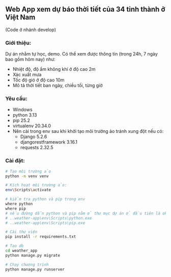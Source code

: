 ## Web App xem dự báo thời tiết của 34 tỉnh thành ở Việt Nam
(Code ở nhánh develop)

### Giới thiệu: 
Dự án nhằm tự học, demo. Có thể xem được thông tin (trong 24h, 7 ngày bao gồm hôm nay) như:
- Nhiệt độ, độ ẩm không khí ở độ cao 2m
- Xác xuất mưa
- Tốc độ gió ở độ cao 10m
- Mô tả thời tiết ban ngày, chiều tối, từng giờ

### Yêu cầu:
 - Windows
 - python 3.13
 - pip 25.2
 - virtualenv 20.34.0
 - Nên cài trong env sau khi khởi tạo môi trường ảo tránh xung đột nếu có:
   + Django 5.2.6
   + djangorestframework 3.16.1
   + requests 2.32.5

### Cài đặt:
 ```bash
 # Tạo môi trường ảo
 python -m venv venv

 # Kích hoạt môi trường ảo:
 env\Scripts\activate

 # kiểm tra python và pip trong env
 where python
 where pip
 # nếu đường dẫn python và pip nằm ở thư mục dự án ở đầu tiên là ok
 # ..weather-app\env\Scripts\python.exe
 # ..weather-app\env\Scripts\pip.exe

 # Cài thư viện
 pip install -r requirements.txt

 # Tạo db
 cd weather_app
 python manage.py migrate

 # Chạy chương trình
 python manage.py runserver
 ```
